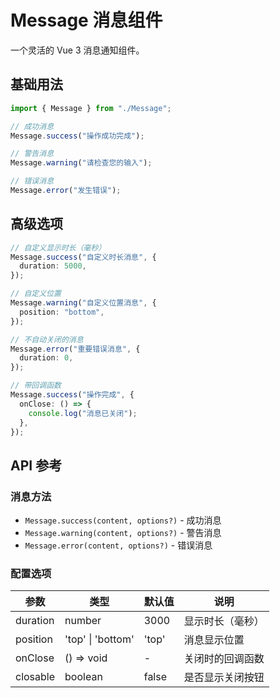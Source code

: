 # Message 消息组件

一个灵活的 Vue 3 消息通知组件。

## 基础用法

```typescript
import { Message } from "./Message";

// 成功消息
Message.success("操作成功完成");

// 警告消息
Message.warning("请检查您的输入");

// 错误消息
Message.error("发生错误");
```

## 高级选项

```typescript
// 自定义显示时长（毫秒）
Message.success("自定义时长消息", {
  duration: 5000,
});

// 自定义位置
Message.warning("自定义位置消息", {
  position: "bottom",
});

// 不自动关闭的消息
Message.error("重要错误消息", {
  duration: 0,
});

// 带回调函数
Message.success("操作完成", {
  onClose: () => {
    console.log("消息已关闭");
  },
});
```

## API 参考

### 消息方法

- `Message.success(content, options?)` - 成功消息
- `Message.warning(content, options?)` - 警告消息
- `Message.error(content, options?)` - 错误消息

### 配置选项

| 参数     | 类型              | 默认值 | 说明             |
| -------- | ----------------- | ------ | ---------------- |
| duration | number            | 3000   | 显示时长（毫秒） |
| position | 'top' \| 'bottom' | 'top'  | 消息显示位置     |
| onClose  | () => void        | -      | 关闭时的回调函数 |
| closable | boolean           | false  | 是否显示关闭按钮 |

